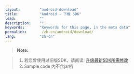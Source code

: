 ```yaml
---
layout:         "android-download"
title:          "Android - 下载 SDK"
lead:           ""
description:    ""
keywords:       "Keywords for this page, in the meta data"
permalink:       /zh-cn/android/download/
lang:           "zh-cn"
---
```


>**Note:**

>1. 若您曾使用过旧版SDK，请阅读: [升级最新SDK所需修改]<br>
>2. Sample code 内不含jar档

[升级最新SDK所需修改]: {{site.baseurl}}/zh-cn/android/latest-news/update-to-SDK4_2_x/
